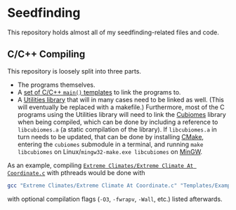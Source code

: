 # Seedfinding
This repository holds almost all of my seedfinding-related files and code.

## C/C++ Compiling
This repository is loosely split into three parts.
- The programs themselves.
- A [set of C/C++ `main()` templates](./Templates) to link the programs to.
- A [Utilities library](./Utilities) that will in many cases need to be linked as well. (This will eventually be replaced with a makefile.) Furthermore, most of the C programs using the Utilities library will need to link the [Cubiomes](https://github.com/Cubitect/cubiomes) library when being compiled, which can be done by including a reference to `libcubiomes.a` (a static compilation of the library). If `libcubiomes.a` in turn needs to be updated, that can be done by installing [CMake](https://cmake.org/), entering the `cubiomes` submodule in a terminal, and running `make libcubiomes` on Linux/`mingw32-make.exe libcubiomes` on [MinGW](https://www.mingw-w64.org/).

As an example, compiling [`Extreme Climates/Extreme Climate At Coordinate.c`](./Extreme%20Climates/Extreme%20Climate%20At%20Coordinate.c) with pthreads would be done with
```bash
gcc "Extreme Climates/Extreme Climate At Coordinate.c" "Templates/Example main (pthreads).c" "Utilities/Math.c" "Utilities/Climates.c" "Utilities/Spawn.c" "libcubiomes.a" -o "<executable name>"
```
with optional compilation flags (`-O3`, `-fwrapv`, `-Wall`, etc.) listed afterwards.